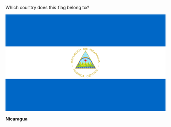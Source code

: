 Which country does this flag belong to?

![Flag of Nicaragua](images/Flag_of_Nicaragua.svg)
<!--question-->
**Nicaragua**